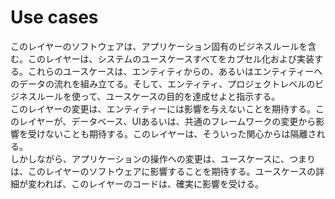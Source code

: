 # Use cases

このレイヤーのソフトウェアは、アプリケーション固有のビジネスルールを含む。このレイヤーは、システムのユースケースすべてをカプセル化および実装する。これらのユースケースは、エンティティからの、あるいはエンティティーへのデータの流れを組み立てる。そして、エンティティ、プロジェクトレベルのビジネスルールを使って、ユースケースの目的を達成せよと指示する。  
このレイヤーの変更は、エンティティーには影響を与えないことを期待する。このレイヤーが、データベース、UIあるいは、共通のフレームワークの変更から影響を受けないことも期待する。このレイヤーは、そういった関心からは隔離される。  
しかしながら、アプリケーションの操作への変更は、ユースケースに、つまりは、このレイヤーのソフトウェアに影響することを期待する。ユースケースの詳細が変われば、このレイヤーのコードは、確実に影響を受ける。  


